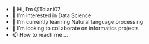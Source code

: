 - 👋 Hi, I’m @Tolani07
- 👀 I’m interested in Data Science
- 🌱 I’m currently learning Natural language processing
- 💞️ I’m looking to collaborate on informatics projects 
- 📫 How to reach me ...

<!---
Tolani07/Tolani07 is a ✨ special ✨ repository because its `README.md` (this file) appears on your GitHub profile.
You can click the Preview link to take a look at your changes.
--->
